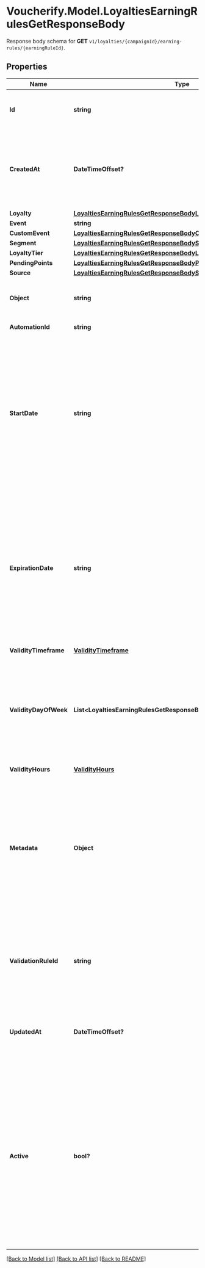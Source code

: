 # Voucherify.Model.LoyaltiesEarningRulesGetResponseBody
Response body schema for **GET** `v1/loyalties/{campaignId}/earning-rules/{earningRuleId}`.

## Properties

Name | Type | Description | Notes
------------ | ------------- | ------------- | -------------
**Id** | **string** | Assigned by the Voucherify API, identifies the earning rule object. | [optional] 
**CreatedAt** | **DateTimeOffset?** | Timestamp representing the date and time when the earning rule was created. The value is shown in the ISO 8601 format. | [optional] 
**Loyalty** | [**LoyaltiesEarningRulesGetResponseBodyLoyalty**](LoyaltiesEarningRulesGetResponseBodyLoyalty.md) |  | [optional] 
**Event** | **string** |  | [optional] 
**CustomEvent** | [**LoyaltiesEarningRulesGetResponseBodyCustomEvent**](LoyaltiesEarningRulesGetResponseBodyCustomEvent.md) |  | [optional] 
**Segment** | [**LoyaltiesEarningRulesGetResponseBodySegment**](LoyaltiesEarningRulesGetResponseBodySegment.md) |  | [optional] 
**LoyaltyTier** | [**LoyaltiesEarningRulesGetResponseBodyLoyaltyTier**](LoyaltiesEarningRulesGetResponseBodyLoyaltyTier.md) |  | [optional] 
**PendingPoints** | [**LoyaltiesEarningRulesGetResponseBodyPendingPoints**](LoyaltiesEarningRulesGetResponseBodyPendingPoints.md) |  | [optional] 
**Source** | [**LoyaltiesEarningRulesGetResponseBodySource**](LoyaltiesEarningRulesGetResponseBodySource.md) |  | [optional] 
**Object** | **string** | The type of the object represented by JSON. Default is earning_rule. | [optional] 
**AutomationId** | **string** | For internal use by Voucherify. | [optional] 
**StartDate** | **string** | Start date defines when the earning rule starts to be active. Activation timestamp is presented in the ISO 8601 format. The earning rule is inactive before this date. If you do not define the start date for an earning rule, it will inherit the campaign start date by default. | [optional] 
**ExpirationDate** | **string** | Expiration date defines when the earning rule expires. Expiration timestamp is presented in the ISO 8601 format. The earning rule is inactive after this date. If you do not define the expiration date for an earning rule, it will inherit the campaign expiration date by default. | [optional] 
**ValidityTimeframe** | [**ValidityTimeframe**](ValidityTimeframe.md) |  | [optional] 
**ValidityDayOfWeek** | **List&lt;LoyaltiesEarningRulesGetResponseBody.ValidityDayOfWeekEnum&gt;** | Integer array corresponding to the particular days of the week in which the voucher is valid.  - &#x60;0&#x60; Sunday - &#x60;1&#x60; Monday - &#x60;2&#x60; Tuesday - &#x60;3&#x60; Wednesday - &#x60;4&#x60; Thursday - &#x60;5&#x60; Friday - &#x60;6&#x60; Saturday | [optional] 
**ValidityHours** | [**ValidityHours**](ValidityHours.md) |  | [optional] 
**Metadata** | **Object** | The metadata object stores all custom attributes assigned to the earning rule. A set of key/value pairs that you can attach to an earning rule object. It can be useful for storing additional information about the earning rule in a structured format. | [optional] 
**ValidationRuleId** | **string** | A unique validation rule identifier assigned by the Voucherify API. The validation rule is verified before points are added to the balance. | [optional] 
**UpdatedAt** | **DateTimeOffset?** | Timestamp representing the date and time when the earning rule was last updated in ISO 8601 format. | [optional] 
**Active** | **bool?** | A flag to toggle the earning rule on or off. You can disable an earning rule even though it&#39;s within the active period defined by the start_date and expiration_date of the campaign or the earning rule&#39;s own start_date and expiration_date.  - &#x60;true&#x60; indicates an active earning rule - &#x60;false&#x60; indicates an inactive earning rule | [optional] 

[[Back to Model list]](../README.md#documentation-for-models) [[Back to API list]](../README.md#documentation-for-api-endpoints) [[Back to README]](../README.md)

